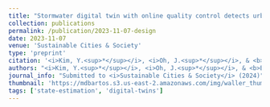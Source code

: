 ```yaml
---
title: "Stormwater digital twin with online quality control detects urban flood hazards under uncertainty" 
collection: publications
permalink: /publication/2023-11-07-design
date: 2023-11-07
venue: 'Sustainable Cities & Society'
type: 'preprint'
citation: '<i>Kim, Y.<sup>*</sup></i>, <i>Oh, J.<sup>*</sup></i>, & <b>Bartos, M.</b> (2023). Stormwater digital twin with online quality control detects urban flood hazards under uncertainty (submitted to <i>Sustainable Cities & Society</i>).'
authors: "<i>Kim, Y.<sup>*</sup></i>, <i>Oh, J.<sup>*</sup></i>, & <b>Bartos, M.</b>"
journal_info: "Submitted to <i>Sustainable Cities & Society</i> (2024)"
thumbnail: 'https://mdbartos.s3.us-east-2.amazonaws.com/img/waller_thumbnail.png'
tags: ['state-estimation', 'digital-twins']
---
```

